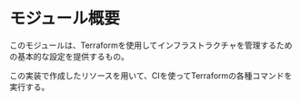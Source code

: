 # モジュール概要

このモジュールは、Terraformを使用してインフラストラクチャを管理するための基本的な設定を提供するもの。

この実装で作成したリソースを用いて、CIを使ってTerraformの各種コマンドを実行する。